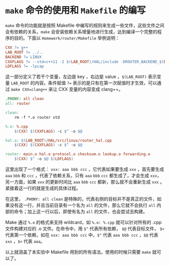 # `make` 命令的使用和 `Makefile` 的编写

`make` 命令的功能就是按照 Makefile 中编写的规则来生成一些文件，这些文件之间会有依赖的关系，`make` 会安装依赖关系增量地进行生成，达到编译一个完整的程序的目的。下面以 `Homework/router/Makefile` 举例说明：

```makefile
CXX ?= g++
LAB_ROOT ?= ../..
BACKEND ?= LINUX
CXXFLAGS ?= --std=c++11 -I $(LAB_ROOT)/HAL/include -DROUTER_BACKEND_$(BACKEND)
LDFLAGS ?= -lpcap
```

这一部分定义了若干个变量，左边是 key ，右边是 value ，`$(LAB_ROOT)` 表示变量 `LAB_ROOT` 的内容。条件赋值 `?=` 表示的是只有在第一次赋值时才生效，可以通过 `make CXX=clang++` 来让 CXX 变量的内容变成 clang++。

```makefile
.PHONY: all clean
all: router

clean:
	rm -f *.o router std

%.o: %.cpp
	$(CXX) $(CXXFLAGS) -c $^ -o $@

hal.o: $(LAB_ROOT)/HAL/src/linux/router_hal.cpp
	$(CXX) $(CXXFLAGS) -c $^ -o $@

router: main.o hal.o protocol.o checksum.o lookup.o forwarding.o
	$(CXX) $^ -o $@ $(LDFLAGS)
```

这里出现了一个格式： `xxx: aaa bbb ccc` ，它代表如果要生成 `xxx` ，首先要生成 `aaa` `bbb` 和 `ccc` ，代表了依赖关系，只有 `aaa` `bbb` `ccc` 都生成了，才会生成 `xxx`，另一方面，如果 `xxx` 的更新时间比 `aaa` `bbb` `ccc` 都新，那么就不会重新生成 `xxx` 。紧接着这一行的就是生成的具体过程。

在这里， `.PHONY: all clean` 是特殊的，代表右侧的目标并不是真正的文件，如果没有这一行，并且当前目录有一个名为 `all` 的文件，那么它就不会执行 `all` 内部的命令；加上这一行以后，即使有名为 `all` 的文件，也会尝试去构建。

Make 通过 `%.o` 的格式来支持 wildcard，如 `%.o: %.cpp` 就可以针对所有的 .cpp 文件构建对应的 .o 文件。在命令中，用 `$^` 代表所有依赖， `$@` 代表目标文件， `$<` 代表第一个依赖，如在 `xxx: aaa bbb ccc` 中，`$^` 代表 `aaa bbb ccc` ，`$@` 代表 `xxx` ，`$<` 代表 `aaa`。

以上就涵盖了本实验中 Makefile 用到的所有语法。使用的时候只需要 `make` 就可以了。
